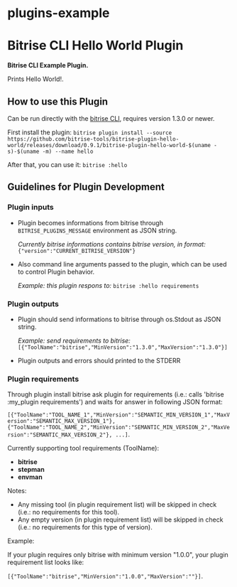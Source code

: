 # plugins-example

# Bitrise CLI Hello World Plugin

**Bitrise CLI Example Plugin.**

Prints Hello World!.

## How to use this Plugin

Can be run directly with the [bitrise CLI](https://github.com/bitrise-io/bitrise), requires version 1.3.0 or newer.

First install the plugin:
`bitrise plugin install --source https://github.com/bitrise-tools/bitrise-plugin-hello-world/releases/download/0.9.1/bitrise-plugin-hello-world-$(uname -s)-$(uname -m) --name hello`

After that, you can use it:
`bitrise :hello`

## Guidelines for Plugin Development

### Plugin inputs

* Plugin becomes informations from bitrise through `BITRISE_PLUGINS_MESSAGE` environment as JSON string.

   *Currently bitrise informations contains bitrise version, in format:* `{"version":"CURRENT_BITRISE_VERSION"}`

* Also command line arguments passed to the plugin, which can be used to control Plugin behavior.

   *Example: this plugin respons to:* `bitrise :hello requirements`

### Plugin outputs

* Plugin should send informations to bitrise through os.Stdout as JSON string.

   *Example: send requirements to bitrise:* `[{"ToolName":"bitrise","MinVersion":"1.3.0","MaxVersion":"1.3.0"}]`

* Plugin outputs and errors should printed to the STDERR

### Plugin requirements

Through plugin install bitrise ask plugin for requirements (i.e.: calls 'bitrise :my_plugin requirements') and waits for answer in following JSON format:

`[{"ToolName":"TOOL_NAME_1","MinVersion":"SEMANTIC_MIN_VERSION_1","MaxVersion":"SEMANTIC_MAX_VERSION_1"}, {"ToolName":"TOOL_NAME_2","MinVersion":"SEMANTIC_MIN_VERSION_2","MaxVersion":"SEMANTIC_MAX_VERSION_2"}, ...]`.

Currently supporting tool requirements (ToolName):

* **bitrise**
* **stepman**
* **envman**

Notes:

* Any missing tool (in plugin requirement list) will be skipped in check (i.e.: no requirements for this tool).
* Any empty version (in plugin requirement list) will be skipped in check (i.e.: no requirements for this type of version).

Example:

If your plugin requires only bitrise with minimum version "1.0.0", your plugin requirement list looks like:

`[{"ToolName":"bitrise","MinVersion":"1.0.0","MaxVersion":""}]`.

